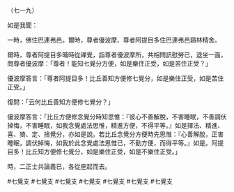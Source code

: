 （七一九）

如是我聞：

一時，佛住巴連弗邑。爾時，尊者優波摩、尊者阿提目多住巴連弗邑鷄林精舍。

爾時，尊者阿提目多晡時從禪覺，詣尊者優波摩所，共相問訊慰勞已，退坐一面，問尊者優波摩：「尊者！能知七覺分方便，如是樂住正受，如是苦住正受？」

優波摩答言：「尊者阿提目多！比丘善知方便修七覺分，如是樂住正受，如是苦住正受。」

復問：「云何比丘善知方便修七覺分？」

優波摩答言：「比丘方便修念覺分時知思惟：『彼心不善解脫，不害睡眠，不善調伏掉悔，不害睡眠，如我念覺處法思惟，精進方便，不得平等。』如是擇法、精進、喜、猗、定、捨覺分，亦如是說。若比丘念覺分方便時先思惟：『心善解脫，正害睡眠，調伏掉悔，如我於此念覺處法思惟已，不勤方便，而得平等。』如是。阿提目多！比丘知方便修七覺分，如是樂住正受，如是不樂住正受。」

時，二正士共論義已，各從座起而去。





#七覺支
#七覺支
#七覺支
#七覺支
#七覺支
#七覺支
#七覺支
